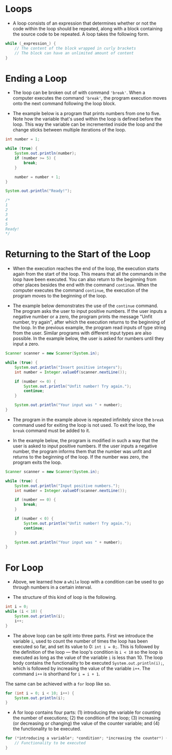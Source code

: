 # Loops

- A loop consists of an expression that determines whether or not the code within the loop should be repeated, along with a block containing the source code to be repeated. A loop takes the following form.

```java
while (_expression_) {
    // The content of the block wrapped in curly brackets
    // The block can have an unlimited amount of content
}
```

# Ending a Loop

- The loop can be broken out of with command `'break'`. When a computer executes the command `'break'`, the program execution moves onto the next command following the loop block.

- The example below is a program that prints numbers from one to five. Note how the variable that's used within the loop is defined before the loop. This way the variable can be incremented inside the loop and the change sticks between multiple iterations of the loop.

```java
int number = 1;

while (true) {
    System.out.println(number);
    if (number >= 5) {
        break;
    }

    number = number + 1;
}

System.out.println("Ready!");

/*
1
2
3
4
5
Ready!
*/
```

# Returning to the Start of the Loop

- When the execution reaches the end of the loop, the execution starts again from the start of the loop. This means that all the commands in the loop have been executed. You can also return to the beginning from other places besides the end with the command `continue`. When the computer executes the command `continue`, the execution of the program moves to the beginning of the loop.

- The example below demonstrates the use of the `continue` command. The program asks the user to input positive numbers. If the user inputs a negative number or a zero, the program prints the message "Unfit number, try again", after which the execution returns to the beginning of the loop. In the previous example, the program read inputs of type string from the user. Similar programs with different input types are also possible. In the example below, the user is asked for numbers until they input a zero.

```java
Scanner scanner = new Scanner(System.in);

while (true) {
    System.out.println("Insert positive integers");
    int number = Integer.valueOf(scanner.nextLine());

    if (number <= 0) {
        System.out.println("Unfit number! Try again.");
        continue;
    }

    System.out.println("Your input was " + number);
}
```

- The program in the example above is repeated infinitely since the `break` command used for exiting the loop is not used. To exit the loop, the `break` command must be added to it.

- In the example below, the program is modified in such a way that the user is asked to input positive numbers. If the user inputs a negative number, the program informs them that the number was unfit and returns to the beginning of the loop. If the number was zero, the program exits the loop.

```java
Scanner scanner = new Scanner(System.in);

while (true) {
    System.out.println("Input positive numbers.");
    int number = Integer.valueOf(scanner.nextLine());

    if (number == 0) {
        break;
    }

    if (number < 0) {
        System.out.println("Unfit number! Try again.");
        continue;
    }

    System.out.println("Your input was " + number);
}
```

# For Loop

- Above, we learned how a `while` loop with a condition can be used to go through numbers in a certain interval.

- The structure of this kind of loop is the following.

```java
int i = 0;
while (i < 10) {
    System.out.println(i);
    i++;
}
```

- The above loop can be split into three parts. First we introduce the variable `i`, used to count the number of times the loop has been executed so far, and set its value to 0: `int i = 0;`. This is followed by the definition of the loop — the loop's condition is `i < 10` so the loop is executed as long as the value of the variable `i` is less than 10. The loop body contains the functionality to be executed `System.out.println(i);`, which is followed by increasing the value of the variable `i++`. The command `i++` is shorthand for `i = i + 1`.

The same can be achieved with a `for` loop like so.

```java
for (int i = 0; i < 10; i++) {
    System.out.println(i);
}
```

- A for loop contains four parts:
  (1) introducing the variable for counting the number of executions;
  (2) the condition of the loop;
  (3) increasing (or decreasing or changing) the value of the counter variable; and (4) the functionality to be executed.

```java
for (*introducing a variable*; *condition*; *increasing the counter*) {
    // Functionality to be executed
}
```
